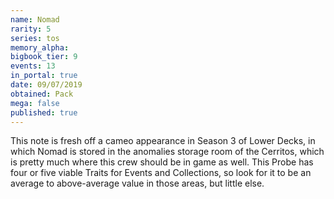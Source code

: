 ```yaml
---
name: Nomad
rarity: 5
series: tos
memory_alpha:
bigbook_tier: 9
events: 13
in_portal: true
date: 09/07/2019
obtained: Pack
mega: false
published: true
---
```


This note is fresh off a cameo appearance in Season 3 of Lower Decks, in which Nomad is stored in the anomalies storage room of the Cerritos, which is pretty much where this crew should be in game as well. This Probe has four or five viable Traits for Events and Collections, so look for it to be an average to above-average value in those areas, but little else.
